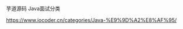 



芋道源码 Java面试分类

https://www.iocoder.cn/categories/Java-%E9%9D%A2%E8%AF%95/







































































